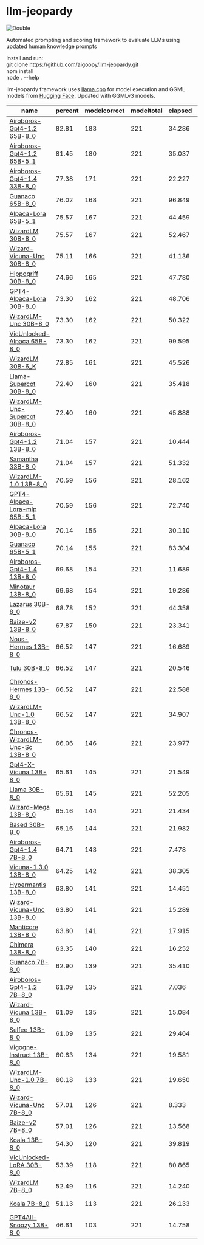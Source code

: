 # llm-jeopardy

![Double](dbljeopardy.png)

Automated prompting and scoring framework to evaluate LLMs using updated human knowledge prompts

Install and run:  
git clone https://github.com/aigoopy/llm-jeopardy.git  
npm install  
node . --help  

llm-jeopardy framework uses [llama.cpp](https://github.com/ggerganov/llama.cpp) for model execution and GGML models from [Hugging Face](https://huggingface.co). 
Updated with GGMLv3 models.

<!--- TABLESTART --->
|name|percent|modelcorrect|modeltotal|elapsed|answerlen|msize|mdate|
|----|----|----|----|----|----|----|----|
|<a href="https://huggingface.co/TheBloke/airoboros-65B-gpt4-1.2-GGML" target="_blank">Airoboros-Gpt4-1.2 65B-8_0</a>|82.81|183|221|34.286|12.79|69.37|2023/06/14 16:35:46|
|<a href="https://huggingface.co/TheBloke/airoboros-65B-gpt4-1.2-GGML" target="_blank">Airoboros-Gpt4-1.2 65B-5_1</a>|81.45|180|221|35.037|12.97|48.97|2023/06/14 15:25:37|
|<a href="https://huggingface.co/TheBloke/airoboros-33B-gpt4-1.4-GGML" target="_blank">Airoboros-Gpt4-1.4 33B-8_0</a>|77.38|171|221|22.227|18.11|34.56|2023/06/26 17:53:42|
|<a href="https://huggingface.co/TheBloke/guanaco-65B-GGML" target="_blank">Guanaco 65B-8_0</a>|76.02|168|221|96.849|183.03|69.37|2023/05/26 08:46:34|
|<a href="https://huggingface.co/TheBloke/alpaca-lora-65B-GGML" target="_blank">Alpaca-Lora 65B-5_1</a>|75.57|167|221|44.459|37.59|48.97|2023/05/20 12:57:30|
|<a href="https://huggingface.co/TheBloke/WizardLM-30B-GGML" target="_blank">WizardLM 30B-8_0</a>|75.57|167|221|52.467|210.85|34.56|2023/06/06 21:08:15|
|<a href="https://huggingface.co/TheBloke/Wizard-Vicuna-30B-Uncensored-GGML" target="_blank">Wizard-Vicuna-Unc 30B-8_0</a>|75.11|166|221|41.136|124.88|34.56|2023/05/30 04:33:26|
|<a href="https://huggingface.co/TheBloke/hippogriff-30b-chat-GGML" target="_blank">Hippogriff 30B-8_0</a>|74.66|165|221|47.780|153.81|34.56|2023/05/31 09:16:01|
|<a href="https://huggingface.co/TheBloke/gpt4-alpaca-lora-30B-4bit-GGML" target="_blank">GPT4-Alpaca-Lora 30B-8_0</a>|73.30|162|221|48.706|158.57|34.56|2023/05/20 04:13:39|
|<a href="https://huggingface.co/TheBloke/WizardLM-30B-Uncensored-GGML" target="_blank">WizardLM-Unc 30B-8_0</a>|73.30|162|221|50.322|167.73|34.56|2023/05/22 14:34:25|
|<a href="https://huggingface.co/TheBloke/VicUnlocked-alpaca-65B-QLoRA-GGML" target="_blank">VicUnlocked-Alpaca 65B-8_0</a>|73.30|162|221|99.595|178.47|69.37|2023/05/30 00:09:02|
|<a href="https://huggingface.co/TheBloke/WizardLM-30B-GGML" target="_blank">WizardLM 30B-6_K</a>|72.85|161|221|45.526|222.14|26.69|2023/06/06 19:03:43|
|<a href="https://huggingface.co/TheBloke/llama-30b-supercot-GGML" target="_blank">Llama-Supercot 30B-8_0</a>|72.40|160|221|35.418|95.61|34.56|2023/05/28 12:22:12|
|<a href="https://huggingface.co/TheBloke/WizardLM-Uncensored-SuperCOT-StoryTelling-30B-GGML" target="_blank">WizardLM-Unc-Supercot 30B-8_0</a>|72.40|160|221|45.888|145.65|34.56|2023/06/01 11:07:15|
|<a href="https://huggingface.co/TheBloke/airoboros-13B-gpt4-1.2-GGML" target="_blank">Airoboros-Gpt4-1.2 13B-8_0</a>|71.04|157|221|10.444|13.06|13.83|2023/06/16 13:03:21|
|<a href="https://huggingface.co/TheBloke/samantha-33B-GGML" target="_blank">Samantha 33B-8_0</a>|71.04|157|221|51.332|194.36|34.56|2023/05/29 10:18:08|
|<a href="https://huggingface.co/TheBloke/wizardLM-13B-1.0-GGML" target="_blank">WizardLM-1.0 13B-8_0</a>|70.59|156|221|28.162|242.28|13.83|2023/05/27 16:17:01|
|<a href="https://huggingface.co/TheBloke/gpt4-alpaca-lora_mlp-65B-GGML" target="_blank">GPT4-Alpaca-Lora-mlp 65B-5_1</a>|70.59|156|221|72.740|150.33|48.97|2023/05/20 17:04:49|
|<a href="https://huggingface.co/TheBloke/Alpaca-Lora-30B-GGML" target="_blank">Alpaca-Lora 30B-8_0</a>|70.14|155|221|30.110|64.69|34.56|2023/06/01 07:50:56|
|<a href="https://huggingface.co/TheBloke/guanaco-65B-GGML" target="_blank">Guanaco 65B-5_1</a>|70.14|155|221|83.304|189.68|48.97|2023/05/25 18:58:18|
|<a href="https://huggingface.co/TheBloke/airoboros-13B-gpt4-1.4-GGML" target="_blank">Airoboros-Gpt4-1.4 13B-8_0</a>|69.68|154|221|11.689|18.18|13.83|2023/06/22 08:32:58|
|<a href="https://huggingface.co/TheBloke/minotaur-13B-GGML" target="_blank">Minotaur 13B-8_0</a>|69.68|154|221|19.286|172.38|13.83|2023/06/08 21:45:25|
|<a href="https://huggingface.co/TheBloke/30B-Lazarus-GGML" target="_blank">Lazarus 30B-8_0</a>|68.78|152|221|44.358|146.04|34.56|2023/06/07 15:58:57|
|<a href="https://huggingface.co/TheBloke/Project-Baize-v2-13B-GGML" target="_blank">Baize-v2 13B-8_0</a>|67.87|150|221|23.341|187.96|13.83|2023/05/24 12:00:06|
|<a href="https://huggingface.co/TheBloke/Nous-Hermes-13B-GGML" target="_blank">Nous-Hermes 13B-8_0</a>|66.52|147|221|16.689|107.85|13.83|2023/06/03 13:44:45|
|<a href="https://huggingface.co/TheBloke/tulu-30B-GGML" target="_blank">Tulu 30B-8_0</a>|66.52|147|221|20.546|19.26|34.56|2023/06/10 21:47:05|
|<a href="https://huggingface.co/TheBloke/chronos-hermes-13B-GGML" target="_blank">Chronos-Hermes 13B-8_0</a>|66.52|147|221|22.588|186.81|13.83|2023/06/13 11:02:08|
|<a href="https://huggingface.co/TheBloke/WizardLM-13B-V1.0-Uncensored-GGML" target="_blank">WizardLM-Unc-1.0 13B-8_0</a>|66.52|147|221|34.907|258.79|13.83|2023/06/20 07:44:48|
|<a href="https://huggingface.co/TheBloke/chronos-wizardlm-uc-scot-st-13B-GGML" target="_blank">Chronos-WizardLM-Unc-Sc 13B-8_0</a>|66.06|146|221|23.977|201.52|13.83|2023/06/07 14:08:04|
|<a href="https://huggingface.co/TheBloke/gpt4-x-vicuna-13B-GGML" target="_blank">Gpt4-X-Vicuna 13B-8_0</a>|65.61|145|221|21.549|185.46|13.83|2023/05/20 05:02:06|
|<a href="https://huggingface.co/TheBloke/LLaMa-30B-GGML" target="_blank">Llama 30B-8_0</a>|65.61|145|221|52.205|168.03|34.56|2023/05/20 19:50:17|
|<a href="https://huggingface.co/TheBloke/wizard-mega-13B-GGML" target="_blank">Wlzard-Mega 13B-8_0</a>|65.16|144|221|21.434|175.25|13.83|2023/05/20 03:50:25|
|<a href="https://huggingface.co/TheBloke/based-30B-GGML" target="_blank">Based 30B-8_0</a>|65.16|144|221|21.982|34.58|34.56|2023/06/03 10:54:07|
|<a href="https://huggingface.co/TheBloke/airoboros-7B-gpt4-1.4-GGML" target="_blank">Airoboros-Gpt4-1.4 7B-8_0</a>|64.71|143|221|7.478|22.58|7.16|2023/06/22 07:53:28|
|<a href="https://huggingface.co/TheBloke/vicuna-13b-v1.3.0-GGML" target="_blank">Vicuna-1.3.0 13B-8_0</a>|64.25|142|221|38.305|310.80|13.83|2023/06/25 11:15:58|
|<a href="https://huggingface.co/TheBloke/13B-HyperMantis-GGML" target="_blank">Hypermantis 13B-8_0</a>|63.80|141|221|14.451|96.71|13.83|2023/06/03 00:38:54|
|<a href="https://huggingface.co/TheBloke/Wizard-Vicuna-13B-Uncensored-GGML" target="_blank">Wizard-Vicuna-Unc 13B-8_0</a>|63.80|141|221|15.289|96.97|13.83|2023/05/20 02:05:09|
|<a href="https://huggingface.co/TheBloke/Manticore-13B-GGML" target="_blank">Manticore 13B-8_0</a>|63.80|141|221|17.915|131.17|13.83|2023/05/20 14:17:21|
|<a href="https://huggingface.co/TheBloke/13B-Chimera-GGML" target="_blank">Chimera 13B-8_0</a>|63.35|140|221|16.252|123.38|13.83|2023/06/03 13:08:37|
|<a href="https://huggingface.co/TheBloke/guanaco-7B-GGML" target="_blank">Guanaco 7B-8_0</a>|62.90|139|221|35.410|701.91|7.16|2023/05/25 20:18:25|
|<a href="https://huggingface.co/TheBloke/airoboros-7B-gpt4-1.2-GGML" target="_blank">Airoboros-Gpt4-1.2 7B-8_0</a>|61.09|135|221|7.036|16.88|7.16|2023/06/16 12:45:31|
|<a href="https://huggingface.co/TheBloke/wizard-vicuna-13B-GGML" target="_blank">Wizard-Vicuna 13B-8_0</a>|61.09|135|221|15.084|98.06|13.83|2023/05/20 02:44:04|
|<a href="https://huggingface.co/TheBloke/Selfee-13B-GGML" target="_blank">Selfee 13B-8_0</a>|61.09|135|221|29.464|183.90|13.83|2023/06/06 14:23:41|
|<a href="https://huggingface.co/TheBloke/Vigogne-Instruct-13B-GGML" target="_blank">Vigogne-Instruct 13B-8_0</a>|60.63|134|221|19.581|129.44|13.83|2023/05/25 21:58:38|
|<a href="https://huggingface.co/TheBloke/WizardLM-7B-V1.0-Uncensored-GGML" target="_blank">WizardLM-Unc-1.0 7B-8_0</a>|60.18|133|221|19.650|281.18|7.16|2023/06/18 12:59:11|
|<a href="https://huggingface.co/TheBloke/Wizard-Vicuna-7B-Uncensored-GGML" target="_blank">Wizard-Vicuna-Unc 7B-8_0</a>|57.01|126|221|8.333|81.92|7.16|2023/05/20 01:07:29|
|<a href="https://huggingface.co/TheBloke/Project-Baize-v2-7B-GGML" target="_blank">Baize-v2 7B-8_0</a>|57.01|126|221|13.568|182.09|7.16|2023/05/24 11:38:45|
|<a href="https://huggingface.co/TheBloke/koala-13B-GGML" target="_blank">Koala 13B-8_0</a>|54.30|120|221|39.819|423.65|13.83|2023/05/20 05:33:31|
|<a href="https://huggingface.co/TheBloke/VicUnlocked-30B-LoRA-GGML" target="_blank">VicUnlocked-LoRA 30B-8_0</a>|53.39|118|221|80.865|267.75|34.56|2023/05/20 22:52:56|
|<a href="https://huggingface.co/TheBloke/wizardLM-7B-GGML" target="_blank">WizardLM 7B-8_0</a>|52.49|116|221|14.240|197.68|7.16|2023/05/20 00:19:49|
|<a href="https://huggingface.co/TheBloke/koala-7B-GGML" target="_blank">Koala 7B-8_0</a>|51.13|113|221|26.133|478.82|9.76|2023/05/20 00:45:54|
|<a href="https://huggingface.co/TheBloke/GPT4All-13B-snoozy-GGML" target="_blank">GPT4All-Snoozy 13B-8_0</a>|46.61|103|221|14.758|94.20|13.83|2023/05/20 03:14:27|
